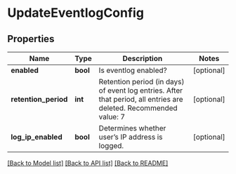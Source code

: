 # UpdateEventlogConfig

## Properties
Name | Type | Description | Notes
------------ | ------------- | ------------- | -------------
**enabled** | **bool** | Is eventlog enabled? | [optional] 
**retention_period** | **int** | Retention period (in days) of event log entries. After that period, all entries are deleted. Recommended value: 7 | [optional] 
**log_ip_enabled** | **bool** | Determines whether user’s IP address is logged. | [optional] 

[[Back to Model list]](../README.md#documentation-for-models) [[Back to API list]](../README.md#documentation-for-api-endpoints) [[Back to README]](../README.md)


